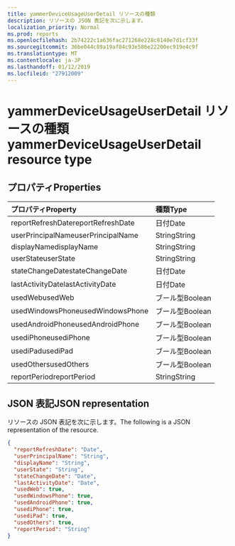 ```yaml
---
title: yammerDeviceUsageUserDetail リソースの種類
description: リソースの JSON 表記を次に示します。
localization_priority: Normal
ms.prod: reports
ms.openlocfilehash: 2b74222c1a636fac271268e228c8140e7d1cf33f
ms.sourcegitcommit: 36be044c89a19af84c93e586e22200ec919e4c9f
ms.translationtype: MT
ms.contentlocale: ja-JP
ms.lasthandoff: 01/12/2019
ms.locfileid: "27912009"
---
```

# <a name="yammerdeviceusageuserdetail-resource-type"></a><span data-ttu-id="f20fb-103">yammerDeviceUsageUserDetail リソースの種類</span><span class="sxs-lookup"><span data-stu-id="f20fb-103">yammerDeviceUsageUserDetail resource type</span></span>

## <a name="properties"></a><span data-ttu-id="f20fb-104">プロパティ</span><span class="sxs-lookup"><span data-stu-id="f20fb-104">Properties</span></span>

| <span data-ttu-id="f20fb-105">プロパティ</span><span class="sxs-lookup"><span data-stu-id="f20fb-105">Property</span></span>          | <span data-ttu-id="f20fb-106">種類</span><span class="sxs-lookup"><span data-stu-id="f20fb-106">Type</span></span>    |
| :---------------- | :------ |
| <span data-ttu-id="f20fb-107">reportRefreshDate</span><span class="sxs-lookup"><span data-stu-id="f20fb-107">reportRefreshDate</span></span> | <span data-ttu-id="f20fb-108">日付</span><span class="sxs-lookup"><span data-stu-id="f20fb-108">Date</span></span>    |
| <span data-ttu-id="f20fb-109">userPrincipalName</span><span class="sxs-lookup"><span data-stu-id="f20fb-109">userPrincipalName</span></span> | <span data-ttu-id="f20fb-110">String</span><span class="sxs-lookup"><span data-stu-id="f20fb-110">String</span></span>  |
| <span data-ttu-id="f20fb-111">displayName</span><span class="sxs-lookup"><span data-stu-id="f20fb-111">displayName</span></span>       | <span data-ttu-id="f20fb-112">String</span><span class="sxs-lookup"><span data-stu-id="f20fb-112">String</span></span>  |
| <span data-ttu-id="f20fb-113">userState</span><span class="sxs-lookup"><span data-stu-id="f20fb-113">userState</span></span>         | <span data-ttu-id="f20fb-114">String</span><span class="sxs-lookup"><span data-stu-id="f20fb-114">String</span></span>  |
| <span data-ttu-id="f20fb-115">stateChangeDate</span><span class="sxs-lookup"><span data-stu-id="f20fb-115">stateChangeDate</span></span>   | <span data-ttu-id="f20fb-116">日付</span><span class="sxs-lookup"><span data-stu-id="f20fb-116">Date</span></span>    |
| <span data-ttu-id="f20fb-117">lastActivityDate</span><span class="sxs-lookup"><span data-stu-id="f20fb-117">lastActivityDate</span></span>  | <span data-ttu-id="f20fb-118">日付</span><span class="sxs-lookup"><span data-stu-id="f20fb-118">Date</span></span>    |
| <span data-ttu-id="f20fb-119">usedWeb</span><span class="sxs-lookup"><span data-stu-id="f20fb-119">usedWeb</span></span>           | <span data-ttu-id="f20fb-120">ブール型</span><span class="sxs-lookup"><span data-stu-id="f20fb-120">Boolean</span></span> |
| <span data-ttu-id="f20fb-121">usedWindowsPhone</span><span class="sxs-lookup"><span data-stu-id="f20fb-121">usedWindowsPhone</span></span>  | <span data-ttu-id="f20fb-122">ブール型</span><span class="sxs-lookup"><span data-stu-id="f20fb-122">Boolean</span></span> |
| <span data-ttu-id="f20fb-123">usedAndroidPhone</span><span class="sxs-lookup"><span data-stu-id="f20fb-123">usedAndroidPhone</span></span>  | <span data-ttu-id="f20fb-124">ブール型</span><span class="sxs-lookup"><span data-stu-id="f20fb-124">Boolean</span></span> |
| <span data-ttu-id="f20fb-125">usediPhone</span><span class="sxs-lookup"><span data-stu-id="f20fb-125">usediPhone</span></span>        | <span data-ttu-id="f20fb-126">ブール型</span><span class="sxs-lookup"><span data-stu-id="f20fb-126">Boolean</span></span> |
| <span data-ttu-id="f20fb-127">usediPad</span><span class="sxs-lookup"><span data-stu-id="f20fb-127">usediPad</span></span>          | <span data-ttu-id="f20fb-128">ブール型</span><span class="sxs-lookup"><span data-stu-id="f20fb-128">Boolean</span></span> |
| <span data-ttu-id="f20fb-129">usedOthers</span><span class="sxs-lookup"><span data-stu-id="f20fb-129">usedOthers</span></span>        | <span data-ttu-id="f20fb-130">ブール型</span><span class="sxs-lookup"><span data-stu-id="f20fb-130">Boolean</span></span> |
| <span data-ttu-id="f20fb-131">reportPeriod</span><span class="sxs-lookup"><span data-stu-id="f20fb-131">reportPeriod</span></span>      | <span data-ttu-id="f20fb-132">String</span><span class="sxs-lookup"><span data-stu-id="f20fb-132">String</span></span>  |

## <a name="json-representation"></a><span data-ttu-id="f20fb-133">JSON 表記</span><span class="sxs-lookup"><span data-stu-id="f20fb-133">JSON representation</span></span>

<span data-ttu-id="f20fb-134">リソースの JSON 表記を次に示します。</span><span class="sxs-lookup"><span data-stu-id="f20fb-134">The following is a JSON representation of the resource.</span></span>

<!-- {
  "blockType": "resource",
  "@odata.type": "microsoft.graph.yammerDeviceUsageUserDetail"
} -->

```json
{
  "reportRefreshDate": "Date", 
  "userPrincipalName": "String", 
  "displayName": "String", 
  "userState": "String", 
  "stateChangeDate": "Date", 
  "lastActivityDate": "Date", 
  "usedWeb": true, 
  "usedWindowsPhone": true, 
  "usedAndroidPhone": true, 
  "usediPhone": true, 
  "usediPad": true, 
  "usedOthers": true, 
  "reportPeriod": "String"
}
```
